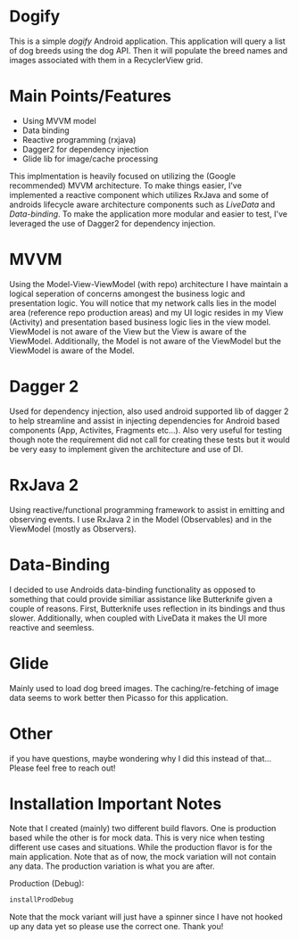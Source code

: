# Dogify


This is a simple *dogify* Android application. This application will query a list of dog breeds using the dog API. Then it will
populate the breed names and images associated with them in a RecyclerView grid. 

# Main Points/Features
- Using MVVM model
- Data binding
- Reactive programming (rxjava)
- Dagger2 for dependency injection
- Glide lib for image/cache processing
 
This implmentation is heavily focused on utilizing the (Google recommended) MVVM architecture. To make things easier, I've 
implemented a reactive component which utilizes RxJava and some of androids lifecycle aware architecture components such as 
*LiveData* and *Data-binding*. To make the application more modular and easier to test, I've leveraged the use of Dagger2 for
dependency injection.

# MVVM
Using the Model-View-ViewModel (with repo) architecture I have maintain a logical seperation of concerns amongest the business
logic and presentation logic. You will notice that my network calls lies in the model area (reference repo production areas) and
my UI logic resides in my View (Activity) and presentation based business logic lies in the view model. ViewModel is not aware of
the View but the View is aware of the ViewModel. Additionally, the Model is not aware of the ViewModel but the ViewModel is aware
of the Model.

# Dagger 2
Used for dependency injection, also used android supported lib of dagger 2 to help streamline and assist in injecting dependencies
for Android based components (App, Activites, Fragments etc...). Also very useful for testing though note the requirement did not
call for creating these tests but it would be very easy to implement given the architecture and use of DI.

# RxJava 2
Using reactive/functional programming framework to assist in emitting and observing events. I use RxJava 2 in the Model (Observables) and
in the ViewModel (mostly as Observers). 

# Data-Binding
I decided to use Androids data-binding functionality as opposed to something that could provide similiar assistance like Butterknife given
a couple of reasons. First, Butterknife uses reflection in its bindings and thus slower. Additionally, when coupled with LiveData it makes 
the UI more reactive and seemless.

# Glide
Mainly used to load dog breed images. The caching/re-fetching of image data seems to work better then Picasso for this application.

# Other
if you have questions, maybe wondering why I did this instead of that... Please feel free to reach out!

# Installation Important Notes
Note that I created (mainly) two different build flavors. One is production based while the other is for mock data. This is very nice when testing
different use cases and situations. While the production flavor is for the main application. Note that as of now, the mock variation will not contain
any data. The production variation is what you are after.

Production (Debug):
```sh
installProdDebug
```

Note that the mock variant will just have a spinner since I have not hooked up any data yet so please use the correct one. Thank you!
